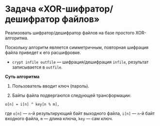 # Задача «XOR-шифратор/дешифратор файлов»

Реализовать шифратор/дешифратор файлов на базе простого XOR-алгоритма.

Поскольку алгоритм является симметричным, повторная шифрация файла приведет к его расшифровке.

* `crypt infile outfile` — шифрация/дешифрация `infile`, результат записывается в `outfile`.

**Суть алгоритма**

1. Пользователь вводит ключ (пароль).

2. Байты файла подвергаются следующей трансформации:

```
o[n] = i[n] ^ key[n % m],
```

где `o[n]` — `n`-й результирующий байт выходного файла, `i[n]` — `n`-й байт входного файла, `m` — длина ключа, `key` — сам ключ.
